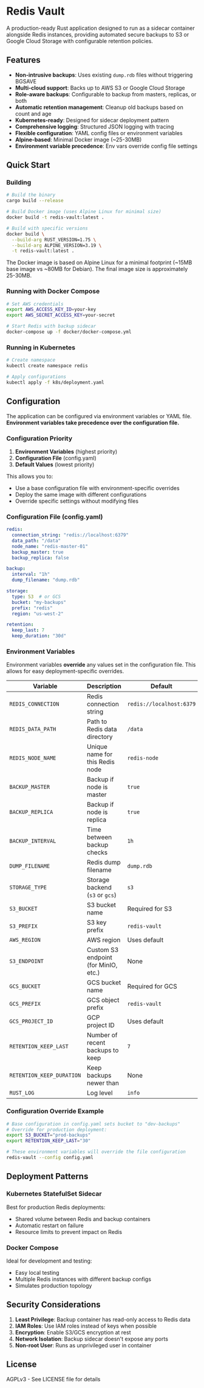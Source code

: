 # Redis Vault

A production-ready Rust application designed to run as a sidecar container alongside Redis instances, providing automated secure backups to S3 or Google Cloud Storage with configurable retention policies.

## Features

- **Non-intrusive backups**: Uses existing `dump.rdb` files without triggering BGSAVE
- **Multi-cloud support**: Backs up to AWS S3 or Google Cloud Storage
- **Role-aware backups**: Configurable to backup from masters, replicas, or both
- **Automatic retention management**: Cleanup old backups based on count and age
- **Kubernetes-ready**: Designed for sidecar deployment pattern
- **Comprehensive logging**: Structured JSON logging with tracing
- **Flexible configuration**: YAML config files or environment variables
- **Alpine-based**: Minimal Docker image (~25-30MB)
- **Environment variable precedence**: Env vars override config file settings

## Quick Start

### Building

```bash
# Build the binary
cargo build --release

# Build Docker image (uses Alpine Linux for minimal size)
docker build -t redis-vault:latest .

# Build with specific versions
docker build \
  --build-arg RUST_VERSION=1.75 \
  --build-arg ALPINE_VERSION=3.19 \
  -t redis-vault:latest .
```

The Docker image is based on Alpine Linux for a minimal footprint (~15MB base image vs ~80MB for Debian). The final image size is approximately 25-30MB.

### Running with Docker Compose

```bash
# Set AWS credentials
export AWS_ACCESS_KEY_ID=your-key
export AWS_SECRET_ACCESS_KEY=your-secret

# Start Redis with backup sidecar
docker-compose up -f docker/docker-compose.yml
```

### Running in Kubernetes

```bash
# Create namespace
kubectl create namespace redis

# Apply configurations
kubectl apply -f k8s/deployment.yaml
```

## Configuration

The application can be configured via environment variables or YAML file. **Environment variables take precedence over the configuration file.**

### Configuration Priority

1. **Environment Variables** (highest priority)
2. **Configuration File** (config.yaml)
3. **Default Values** (lowest priority)

This allows you to:
- Use a base configuration file with environment-specific overrides
- Deploy the same image with different configurations
- Override specific settings without modifying files

### Configuration File (config.yaml)

```yaml
redis:
  connection_string: "redis://localhost:6379"
  data_path: "/data"
  node_name: "redis-master-01"
  backup_master: true
  backup_replica: false

backup:
  interval: "1h"
  dump_filename: "dump.rdb"

storage:
  type: S3  # or GCS
  bucket: "my-backups"
  prefix: "redis"
  region: "us-west-2"

retention:
  keep_last: 7
  keep_duration: "30d"
```

### Environment Variables

Environment variables **override** any values set in the configuration file. This allows for easy deployment-specific overrides.

| Variable | Description | Default |
|----------|-------------|---------|
| `REDIS_CONNECTION` | Redis connection string | `redis://localhost:6379` |
| `REDIS_DATA_PATH` | Path to Redis data directory | `/data` |
| `REDIS_NODE_NAME` | Unique name for this Redis node | `redis-node` |
| `BACKUP_MASTER` | Backup if node is master | `true` |
| `BACKUP_REPLICA` | Backup if node is replica | `true` |
| `BACKUP_INTERVAL` | Time between backup checks | `1h` |
| `DUMP_FILENAME` | Redis dump filename | `dump.rdb` |
| `STORAGE_TYPE` | Storage backend (`s3` or `gcs`) | `s3` |
| `S3_BUCKET` | S3 bucket name | Required for S3 |
| `S3_PREFIX` | S3 key prefix | `redis-vault` |
| `AWS_REGION` | AWS region | Uses default |
| `S3_ENDPOINT` | Custom S3 endpoint (for MinIO, etc.) | None |
| `GCS_BUCKET` | GCS bucket name | Required for GCS |
| `GCS_PREFIX` | GCS object prefix | `redis-vault` |
| `GCS_PROJECT_ID` | GCP project ID | Uses default |
| `RETENTION_KEEP_LAST` | Number of recent backups to keep | `7` |
| `RETENTION_KEEP_DURATION` | Keep backups newer than | None |
| `RUST_LOG` | Log level | `info` |

### Configuration Override Example

```bash
# Base configuration in config.yaml sets bucket to "dev-backups"
# Override for production deployment:
export S3_BUCKET="prod-backups"
export RETENTION_KEEP_LAST="30"

# These environment variables will override the file configuration
redis-vault --config config.yaml
```

## Deployment Patterns

### Kubernetes StatefulSet Sidecar

Best for production Redis deployments:
- Shared volume between Redis and backup containers
- Automatic restart on failure
- Resource limits to prevent impact on Redis

### Docker Compose

Ideal for development and testing:
- Easy local testing
- Multiple Redis instances with different backup configs
- Simulates production topology

## Security Considerations

1. **Least Privilege**: Backup container has read-only access to Redis data
2. **IAM Roles**: Use IAM roles instead of keys when possible
3. **Encryption**: Enable S3/GCS encryption at rest
4. **Network Isolation**: Backup sidecar doesn't expose any ports
5. **Non-root User**: Runs as unprivileged user in container

## License

AGPLv3 - See LICENSE file for details
